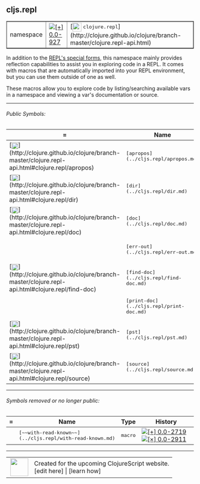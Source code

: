 ## cljs.repl

 <table border="1">
<tr>
<td>namespace</td>
<td><a href="https://github.com/cljsinfo/cljs-api-docs/tree/0.0-927"><img valign="middle" alt="[+] 0.0-927" title="Added in 0.0-927" src="https://img.shields.io/badge/+-0.0--927-lightgrey.svg"></a> </td>
<td>
[<img height="24px" valign="middle" src="http://i.imgur.com/1GjPKvB.png"> <samp>clojure.repl</samp>](http://clojure.github.io/clojure/branch-master/clojure.repl-api.html)
</td>
</tr>
</table>

In addition to the [REPL's special forms][doc:library/specialrepl], this
namespace mainly provides reflection capabilities to assist you in exploring
code in a REPL.  It comes with macros that are automatically imported into your
REPL environment, but you can use them outside of one as well.

These macros allow you to explore code by listing/searching available vars in a
namespace and viewing a var's documentation or source.

[doc:library/specialrepl]:../library/specialrepl

---


###### Public Symbols:

 <table>
<thead><tr>
<th>=</th>
<th>Name</th>
<th>Type</th>
<th>History</th>
</tr></thead>
<tr>
<td>[<img width="18px" valign="middle" src="http://i.imgur.com/1GjPKvB.png">](http://clojure.github.io/clojure/branch-master/clojure.repl-api.html#clojure.repl/apropos)</td>
<td><samp>[apropos](../cljs.repl/apropos.md)</samp></td>
<td><samp>macro</samp></td>
<td><a href="https://github.com/cljsinfo/cljs-api-docs/tree/0.0-2985"><img valign="middle" alt="[+] 0.0-2985" title="Added in 0.0-2985" src="https://img.shields.io/badge/+-0.0--2985-lightgrey.svg"></a> </td>
</tr>
<tr>
<td>[<img width="18px" valign="middle" src="http://i.imgur.com/1GjPKvB.png">](http://clojure.github.io/clojure/branch-master/clojure.repl-api.html#clojure.repl/dir)</td>
<td><samp>[dir](../cljs.repl/dir.md)</samp></td>
<td><samp>macro</samp></td>
<td><a href="https://github.com/cljsinfo/cljs-api-docs/tree/0.0-2985"><img valign="middle" alt="[+] 0.0-2985" title="Added in 0.0-2985" src="https://img.shields.io/badge/+-0.0--2985-lightgrey.svg"></a> </td>
</tr>
<tr>
<td>[<img width="18px" valign="middle" src="http://i.imgur.com/1GjPKvB.png">](http://clojure.github.io/clojure/branch-master/clojure.repl-api.html#clojure.repl/doc)</td>
<td><samp>[doc](../cljs.repl/doc.md)</samp></td>
<td><samp>macro</samp></td>
<td><a href="https://github.com/cljsinfo/cljs-api-docs/tree/0.0-2496"><img valign="middle" alt="[+] 0.0-2496" title="Added in 0.0-2496" src="https://img.shields.io/badge/+-0.0--2496-lightgrey.svg"></a> </td>
</tr>
<tr>
<td></td>
<td><samp>[err-out](../cljs.repl/err-out.md)</samp></td>
<td><samp>macro</samp></td>
<td><a href="https://github.com/cljsinfo/cljs-api-docs/tree/0.0-3148"><img valign="middle" alt="[+] 0.0-3148" title="Added in 0.0-3148" src="https://img.shields.io/badge/+-0.0--3148-lightgrey.svg"></a> </td>
</tr>
<tr>
<td>[<img width="18px" valign="middle" src="http://i.imgur.com/1GjPKvB.png">](http://clojure.github.io/clojure/branch-master/clojure.repl-api.html#clojure.repl/find-doc)</td>
<td><samp>[find-doc](../cljs.repl/find-doc.md)</samp></td>
<td><samp>macro</samp></td>
<td><a href="https://github.com/cljsinfo/cljs-api-docs/tree/0.0-2985"><img valign="middle" alt="[+] 0.0-2985" title="Added in 0.0-2985" src="https://img.shields.io/badge/+-0.0--2985-lightgrey.svg"></a> </td>
</tr>
<tr>
<td></td>
<td><samp>[print-doc](../cljs.repl/print-doc.md)</samp></td>
<td><samp>function</samp></td>
<td><a href="https://github.com/cljsinfo/cljs-api-docs/tree/0.0-2496"><img valign="middle" alt="[+] 0.0-2496" title="Added in 0.0-2496" src="https://img.shields.io/badge/+-0.0--2496-lightgrey.svg"></a> </td>
</tr>
<tr>
<td>[<img width="18px" valign="middle" src="http://i.imgur.com/1GjPKvB.png">](http://clojure.github.io/clojure/branch-master/clojure.repl-api.html#clojure.repl/pst)</td>
<td><samp>[pst](../cljs.repl/pst.md)</samp></td>
<td><samp>macro</samp></td>
<td><a href="https://github.com/cljsinfo/cljs-api-docs/tree/0.0-2985"><img valign="middle" alt="[+] 0.0-2985" title="Added in 0.0-2985" src="https://img.shields.io/badge/+-0.0--2985-lightgrey.svg"></a> </td>
</tr>
<tr>
<td>[<img width="18px" valign="middle" src="http://i.imgur.com/1GjPKvB.png">](http://clojure.github.io/clojure/branch-master/clojure.repl-api.html#clojure.repl/source)</td>
<td><samp>[source](../cljs.repl/source.md)</samp></td>
<td><samp>macro</samp></td>
<td><a href="https://github.com/cljsinfo/cljs-api-docs/tree/0.0-2985"><img valign="middle" alt="[+] 0.0-2985" title="Added in 0.0-2985" src="https://img.shields.io/badge/+-0.0--2985-lightgrey.svg"></a> </td>
</tr>
</table>

---

###### Symbols removed or no longer public:

 <table>
<thead><tr>
<th>=</th>
<th>Name</th>
<th>Type</th>
<th>History</th>
</tr></thead>
<tr>
<td></td>
<td><samp>[~~with-read-known~~](../cljs.repl/with-read-known.md)</samp></td>
<td><samp>macro</samp></td>
<td><a href="https://github.com/cljsinfo/cljs-api-docs/tree/0.0-2719"><img valign="middle" alt="[+] 0.0-2719" title="Added in 0.0-2719" src="https://img.shields.io/badge/+-0.0--2719-lightgrey.svg"></a> <a href="https://github.com/cljsinfo/cljs-api-docs/tree/0.0-2911"><img valign="middle" alt="[×] 0.0-2911" title="Removed in 0.0-2911" src="https://img.shields.io/badge/×-0.0--2911-red.svg"></a> </td>
</tr>
</table>

---

 <table>
<tr><td>
<img valign="middle" align="right" width="48px" src="http://i.imgur.com/Hi20huC.png">
</td><td>
Created for the upcoming ClojureScript website.<br>
[edit here] | [learn how]
</td></tr></table>

[edit here]:https://github.com/cljsinfo/cljs-api-docs/blob/master/cljsdoc/cljs.repl.cljsdoc
[learn how]:https://github.com/cljsinfo/cljs-api-docs/wiki/cljsdoc-files
